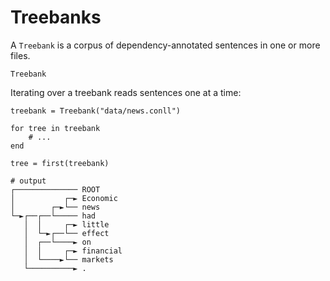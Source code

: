 # Treebanks

A `Treebank` is a corpus of dependency-annotated sentences in one or more files.

```@docs
Treebank
```

Iterating over a treebank reads sentences one at a time:

```jldoctest; setup = :(using DependencyTrees)
treebank = Treebank("data/news.conll")

for tree in treebank
    # ...
end

tree = first(treebank)

# output
┌────────────── ROOT
│           ┌─► Economic
│        ┌─►└── news
└─►┌──┌──└───── had
   │  │     ┌─► little
   │  └─►┌──└── effect
   │  ┌──└────► on
   │  │     ┌─► financial
   │  └────►└── markets
   └──────────► .
```
